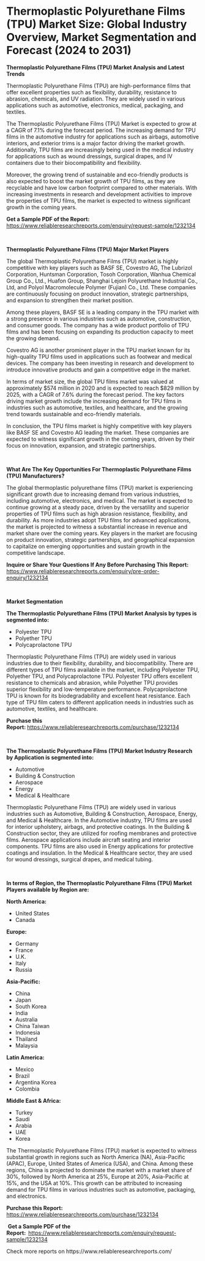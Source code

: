 <p><h1>Thermoplastic Polyurethane Films (TPU) Market Size: Global Industry Overview, Market Segmentation and Forecast (2024 to 2031)</h1></p><p><strong>Thermoplastic Polyurethane Films (TPU) Market Analysis and Latest Trends</strong></p>
<p><p>Thermoplastic Polyurethane Films (TPU) are high-performance films that offer excellent properties such as flexibility, durability, resistance to abrasion, chemicals, and UV radiation. They are widely used in various applications such as automotive, electronics, medical, packaging, and textiles.</p><p>The Thermoplastic Polyurethane Films (TPU) Market is expected to grow at a CAGR of 7.1% during the forecast period. The increasing demand for TPU films in the automotive industry for applications such as airbags, automotive interiors, and exterior trims is a major factor driving the market growth. Additionally, TPU films are increasingly being used in the medical industry for applications such as wound dressings, surgical drapes, and IV containers due to their biocompatibility and flexibility.</p><p>Moreover, the growing trend of sustainable and eco-friendly products is also expected to boost the market growth of TPU films, as they are recyclable and have low carbon footprint compared to other materials. With increasing investments in research and development activities to improve the properties of TPU films, the market is expected to witness significant growth in the coming years.</p></p>
<p><strong>Get a Sample PDF of the Report:&nbsp;</strong> <a href="https://www.reliableresearchreports.com/enquiry/request-sample/1232134">https://www.reliableresearchreports.com/enquiry/request-sample/1232134</a></p>
<p>&nbsp;</p>
<p><strong>Thermoplastic Polyurethane Films (TPU) Major Market Players</strong></p>
<p><p>The global Thermoplastic Polyurethane Films (TPU) market is highly competitive with key players such as BASF SE, Covestro AG, The Lubrizol Corporation, Huntsman Corporation, Tosoh Corporation, Wanhua Chemical Group Co., Ltd., Huafon Group, Shanghai Lejoin Polyurethane Industrial Co., Ltd, and Polyol Macromolecule Polymer (Fujian) Co., Ltd. These companies are continuously focusing on product innovation, strategic partnerships, and expansion to strengthen their market position.</p><p>Among these players, BASF SE is a leading company in the TPU market with a strong presence in various industries such as automotive, construction, and consumer goods. The company has a wide product portfolio of TPU films and has been focusing on expanding its production capacity to meet the growing demand.</p><p>Covestro AG is another prominent player in the TPU market known for its high-quality TPU films used in applications such as footwear and medical devices. The company has been investing in research and development to introduce innovative products and gain a competitive edge in the market.</p><p>In terms of market size, the global TPU films market was valued at approximately $574 million in 2020 and is expected to reach $829 million by 2025, with a CAGR of 7.6% during the forecast period. The key factors driving market growth include the increasing demand for TPU films in industries such as automotive, textiles, and healthcare, and the growing trend towards sustainable and eco-friendly materials.</p><p>In conclusion, the TPU films market is highly competitive with key players like BASF SE and Covestro AG leading the market. These companies are expected to witness significant growth in the coming years, driven by their focus on innovation, expansion, and strategic partnerships.</p></p>
<p>&nbsp;</p>
<p><strong>What Are The Key Opportunities For Thermoplastic Polyurethane Films (TPU) Manufacturers?</strong></p>
<p><p>The global thermoplastic polyurethane films (TPU) market is experiencing significant growth due to increasing demand from various industries, including automotive, electronics, and medical. The market is expected to continue growing at a steady pace, driven by the versatility and superior properties of TPU films such as high abrasion resistance, flexibility, and durability. As more industries adopt TPU films for advanced applications, the market is projected to witness a substantial increase in revenue and market share over the coming years. Key players in the market are focusing on product innovation, strategic partnerships, and geographical expansion to capitalize on emerging opportunities and sustain growth in the competitive landscape.</p></p>
<p><strong>Inquire or Share Your Questions If Any Before Purchasing This Report:</strong> <a href="https://www.reliableresearchreports.com/enquiry/pre-order-enquiry/1232134">https://www.reliableresearchreports.com/enquiry/pre-order-enquiry/1232134</a></p>
<p>&nbsp;</p>
<p><strong>Market Segmentation</strong></p>
<p><strong>The Thermoplastic Polyurethane Films (TPU) Market Analysis by types is segmented into:</strong></p>
<p><ul><li>Polyester TPU</li><li>Polyether TPU</li><li>Polycaprolactone TPU</li></ul></p>
<p><p>Thermoplastic Polyurethane Films (TPU) are widely used in various industries due to their flexibility, durability, and biocompatibility. There are different types of TPU films available in the market, including Polyester TPU, Polyether TPU, and Polycaprolactone TPU. Polyester TPU offers excellent resistance to chemicals and abrasion, while Polyether TPU provides superior flexibility and low-temperature performance. Polycaprolactone TPU is known for its biodegradability and excellent heat resistance. Each type of TPU film caters to different application needs in industries such as automotive, textiles, and healthcare.</p></p>
<p><strong>Purchase this Report:&nbsp;</strong><a href="https://www.reliableresearchreports.com/purchase/1232134">https://www.reliableresearchreports.com/purchase/1232134</a></p>
<p>&nbsp;</p>
<p><strong>The Thermoplastic Polyurethane Films (TPU) Market Industry Research by Application is segmented into:</strong></p>
<p><ul><li>Automotive</li><li>Building & Construction</li><li>Aerospace</li><li>Energy</li><li>Medical & Healthcare</li></ul></p>
<p><p>Thermoplastic Polyurethane Films (TPU) are widely used in various industries such as Automotive, Building & Construction, Aerospace, Energy, and Medical & Healthcare. In the Automotive industry, TPU films are used for interior upholstery, airbags, and protective coatings. In the Building & Construction sector, they are utilized for roofing membranes and protective films. Aerospace applications include aircraft seating and interior components. TPU films are also used in Energy applications for protective coatings and insulation. In the Medical & Healthcare sector, they are used for wound dressings, surgical drapes, and medical tubing.</p></p>
<p>&nbsp;</p>
<p><strong>In terms of Region, the Thermoplastic Polyurethane Films (TPU) Market Players available by Region are:</strong></p>
<p>
    <p> <strong> North America: </strong>
        <ul>
            <li>United States</li>
            <li>Canada</li>
        </ul>
        </p> 
    <p> <strong> Europe: </strong>
        <ul>
            <li>Germany</li>
            <li>France</li>
            <li>U.K.</li>
            <li>Italy</li>
            <li>Russia</li>
        </ul>
        </p> 
    <p> <strong> Asia-Pacific: </strong>
        <ul>
            <li>China</li>
            <li>Japan</li>
            <li>South Korea</li>
            <li>India</li>
            <li>Australia</li>
            <li>China Taiwan</li>
            <li>Indonesia</li>
            <li>Thailand</li>
            <li>Malaysia</li>
        </ul>
        </p> 
    <p> <strong> Latin America: </strong>
        <ul>
            <li>Mexico</li>
            <li>Brazil</li>
            <li>Argentina Korea</li>
            <li>Colombia</li>
        </ul>
        </p> 
    <p> <strong> Middle East & Africa: </strong>
        <ul>
            <li>Turkey</li>
            <li>Saudi</li>
            <li>Arabia</li>
            <li>UAE</li>
            <li>Korea</li>
        </ul>
    </p>
    </p>
<p><p>The Thermoplastic Polyurethane Films (TPU) market is expected to witness substantial growth in regions such as North America (NA), Asia-Pacific (APAC), Europe, United States of America (USA), and China. Among these regions, China is projected to dominate the market with a market share of 30%, followed by North America at 25%, Europe at 20%, Asia-Pacific at 15%, and the USA at 10%. This growth can be attributed to increasing demand for TPU films in various industries such as automotive, packaging, and electronics.</p></p>
<p><strong>Purchase this Report: </strong><a href="https://www.reliableresearchreports.com/purchase/1232134">https://www.reliableresearchreports.com/purchase/1232134</a></p>
<p>&nbsp;<strong>Get a Sample PDF of the Report:&nbsp;&nbsp;</strong><a href="https://www.reliableresearchreports.com/enquiry/request-sample/1232134">https://www.reliableresearchreports.com/enquiry/request-sample/1232134</a></p>
<p><strong></strong></p>
<p>Check more reports on https://www.reliableresearchreports.com/</p>